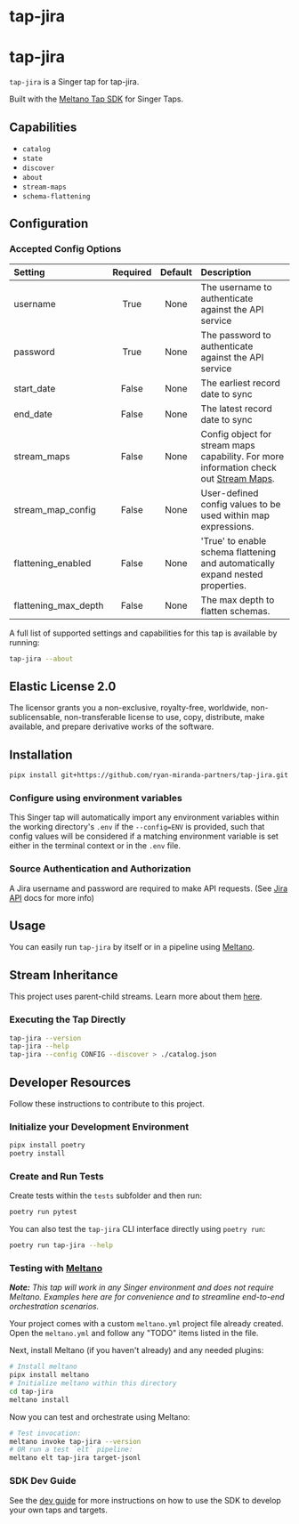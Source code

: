 # tap-jira
 
# tap-jira
 
`tap-jira` is a Singer tap for tap-jira.

Built with the [Meltano Tap SDK](https://sdk.meltano.com) for Singer Taps.

## Capabilities

* `catalog`
* `state`
* `discover`
* `about`
* `stream-maps`
* `schema-flattening`

## Configuration

### Accepted Config Options

| Setting             | Required | Default | Description |
|:--------------------|:--------:|:-------:|:------------|
| username            | True    | None    | The username to authenticate against the API service |
| password            | True    | None    | The password to authenticate against the API service |
| start_date          | False   | None    | The earliest record date to sync |
| end_date            | False   | None    | The latest record date to sync |
| stream_maps         | False   | None    | Config object for stream maps capability. For more information check out [Stream Maps](https://sdk.meltano.com/en/latest/stream_maps.html). |
| stream_map_config   | False   | None    | User-defined config values to be used within map expressions. |
| flattening_enabled  | False   | None    | 'True' to enable schema flattening and automatically expand nested properties. |
| flattening_max_depth| False   | None    | The max depth to flatten schemas. |


A full list of supported settings and capabilities for this tap is available by running:

```bash
tap-jira --about
```

## Elastic License 2.0

The licensor grants you a non-exclusive, royalty-free, worldwide, non-sublicensable, non-transferable license to use, copy, distribute, make available, and prepare derivative works of the software.

## Installation

```bash
pipx install git+https://github.com/ryan-miranda-partners/tap-jira.git
```

### Configure using environment variables

This Singer tap will automatically import any environment variables within the working directory's
`.env` if the `--config=ENV` is provided, such that config values will be considered if a matching
environment variable is set either in the terminal context or in the `.env` file.

### Source Authentication and Authorization

A Jira username and password are required to make API requests. (See [Jira API](https://developer.atlassian.com/cloud/jira/platform/basic-auth-for-rest-apis/) docs for more info)

## Usage

You can easily run `tap-jira` by itself or in a pipeline using [Meltano](https://meltano.com/).

## Stream Inheritance

This project uses parent-child streams. Learn more about them [here](https://gitlab.com/meltano/sdk/-/blob/main/docs/parent_streams.md).

### Executing the Tap Directly

```bash
tap-jira --version
tap-jira --help
tap-jira --config CONFIG --discover > ./catalog.json
```

## Developer Resources

Follow these instructions to contribute to this project.

### Initialize your Development Environment

```bash
pipx install poetry
poetry install
```

### Create and Run Tests

Create tests within the `tests` subfolder and
  then run:

```bash
poetry run pytest
```

You can also test the `tap-jira` CLI interface directly using `poetry run`:

```bash
poetry run tap-jira --help
```

### Testing with [Meltano](https://www.meltano.com)

_**Note:** This tap will work in any Singer environment and does not require Meltano.
Examples here are for convenience and to streamline end-to-end orchestration scenarios._

Your project comes with a custom `meltano.yml` project file already created. Open the `meltano.yml` and follow any "TODO" items listed in
the file.

Next, install Meltano (if you haven't already) and any needed plugins:

```bash
# Install meltano
pipx install meltano
# Initialize meltano within this directory
cd tap-jira
meltano install
```

Now you can test and orchestrate using Meltano:

```bash
# Test invocation:
meltano invoke tap-jira --version
# OR run a test `elt` pipeline:
meltano elt tap-jira target-jsonl
```

### SDK Dev Guide

See the [dev guide](https://sdk.meltano.com/en/latest/dev_guide.html) for more instructions on how to use the SDK to
develop your own taps and targets.
